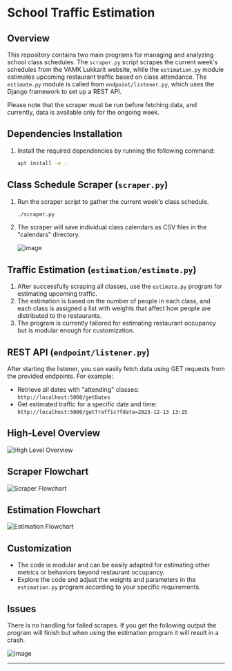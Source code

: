 # School Traffic Estimation

## Overview
This repository contains two main programs for managing and analyzing school class schedules. The `scraper.py` script scrapes the current week's schedules from the VAMK Lukkarit website, while the `estimation.py` module estimates upcoming restaurant traffic based on class attendance. The `estimate.py` module is called from `endpoint/listener.py`, which uses the Django framework to set up a REST API.


Please note that the scraper must be run before fetching data, and currently, data is available only for the ongoing week.

## Dependencies Installation
1. Install the required dependencies by running the following command:
    ```bash
    apt install -e .
    ```

## Class Schedule Scraper (`scraper.py`)
1. Run the scraper script to gather the current week's class schedule.
    ```bash
    ./scraper.py
    ```
2. The scraper will save individual class calendars as CSV files in the "calendars" directory.
   
   ![image](https://github.com/LauriAlanen/SchoolTrafficEstimation/assets/80245457/4821f96f-9641-44ce-9a41-a8f547df4b15)


## Traffic Estimation (`estimation/estimate.py`)
1. After successfully scraping all classes, use the `estimate.py` program for estimating upcoming traffic.
2. The estimation is based on the number of people in each class, and each class is assigned a list with weights that affect how people are distributed to the restaurants.
3. The program is currently tailored for estimating restaurant occupancy but is modular enough for customization.

## REST API (`endpoint/listener.py`)
After starting the listener, you can easily fetch data using GET requests from the provided endpoints. For example:
- Retrieve all dates with "attending" classes: `http://localhost:5000/getDates`
- Get estimated traffic for a specific date and time: `http://localhost:5000/getTraffic?fdate=2023-12-13 13:15`

## High-Level Overview
![High Level Overview](https://github.com/LauriAlanen/SchoolTrafficEstimation/assets/80245457/51435b5e-3c70-4c90-8811-92012ad36290)

## Scraper Flowchart
![Scraper Flowchart](https://github.com/LauriAlanen/SchoolTrafficEstimation/assets/80245457/d51bb3e1-3163-4bfe-a33b-fdd3e932b158)

## Estimation Flowchart
![Estimation Flowchart](https://github.com/LauriAlanen/SchoolTrafficEstimation/assets/80245457/dfb80e63-fb2d-46e1-8ca6-bbfc41990d27)

## Customization
- The code is modular and can be easily adapted for estimating other metrics or behaviors beyond restaurant occupancy.
- Explore the code and adjust the weights and parameters in the `estimation.py` program according to your specific requirements.

## Issues 
There is no handling for failed scrapes. If you get the following output the program will finish but when using the estimation program it will result in a crash.

![image](https://github.com/LauriAlanen/SchoolTrafficEstimation/assets/80245457/6c403c2a-fcbd-475e-b804-d7bbadb643d8)
****
